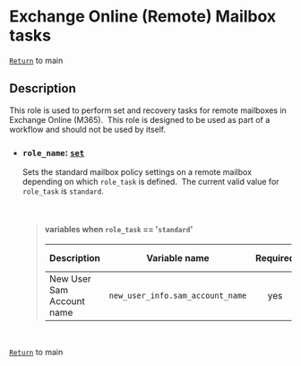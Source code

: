 # Exchange Online (Remote) Mailbox tasks

[`Return`](/README.md) to main

## Description

This role is used to perform set and recovery tasks for remote mailboxes in Exchange Online (M365).&nbsp; This role is designed to be used as part of a workflow and should not be used by itself.

- ### ```role_name```: [`set`](/exo-mailbox/set/)

   Sets the standard mailbox policy settings on a remote mailbox depending on which ```role_task``` is defined.&nbsp; The current valid value for ```role_task``` is ```standard```.

  &nbsp;

  > #### variables when ```role_task``` == '```standard```'
  >
  >    | Description               | Variable name                        | Required | Where specified  |
  >    | ------------------------- | ------------------------------------ |:--------:| ---------------- |
  >    | New User Sam Account name | ```new_user_info.sam_account_name``` | yes      | stats            |
  &nbsp;

[`Return`](/README.md) to main

